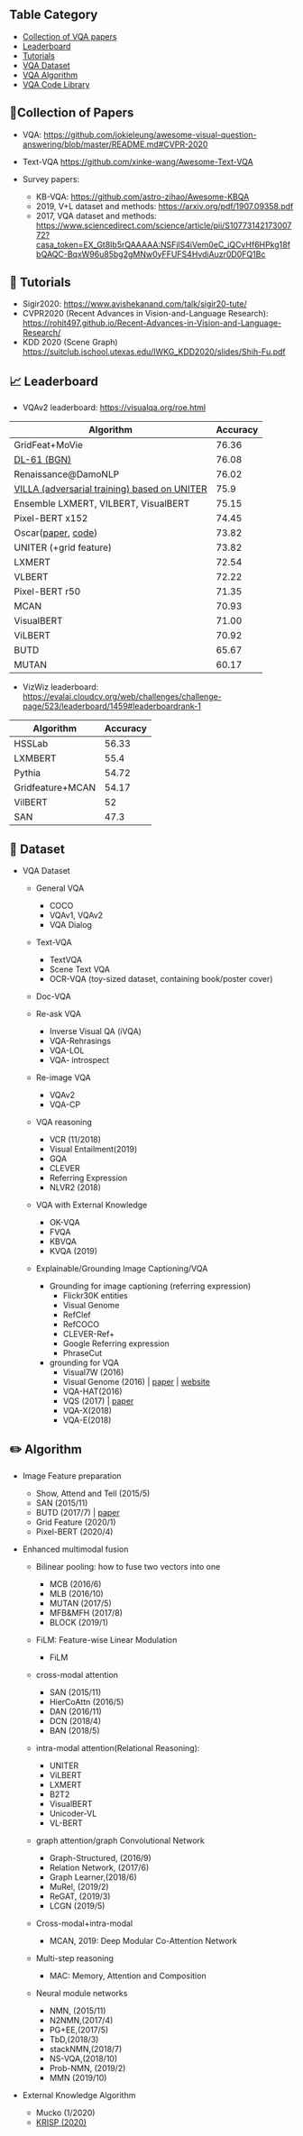 

## Table Category
* [Collection of VQA papers](#papers)
* [Leaderboard](#vqa-challenge-leaderboard)
* [Tutorials](#Tutorials)
* [VQA Dataset](#Dataset)
* [VQA Algorithm](#Algorithm)
* [VQA Code Library](#CodeLibrary)

## :page_facing_up:Collection of Papers
  - VQA: https://github.com/jokieleung/awesome-visual-question-answering/blob/master/README.md#CVPR-2020
  - Text-VQA https://github.com/xinke-wang/Awesome-Text-VQA

  - Survey papers:
    - KB-VQA: https://github.com/astro-zihao/Awesome-KBQA
    - 2019, V+L dataset and methods: https://arxiv.org/pdf/1907.09358.pdf
    - 2017, VQA dataset and methods: https://www.sciencedirect.com/science/article/pii/S1077314217300772?casa_token=EX_Gt8Ib5rQAAAAA:NSFjlS4iVem0eC_iQCvHf6HPkg18fbQAQC-BqxW96u85bg2gMNw0yFFUFS4HvdiAuzr0D0FQ1Bc

## :green_book: Tutorials
  - Sigir2020: https://www.avishekanand.com/talk/sigir20-tute/
  - CVPR2020 (Recent Advances in Vision-and-Language Research): https://rohit497.github.io/Recent-Advances-in-Vision-and-Language-Research/
  - KDD 2020 (Scene Graph) https://suitclub.ischool.utexas.edu/IWKG_KDD2020/slides/Shih-Fu.pdf

## :chart_with_upwards_trend: Leaderboard
  - VQAv2 leaderboard: https://visualqa.org/roe.html
  
|  Algorithm | Accuracy  |
|  ----  | ----  |
|  GridFeat+MoVie | 76.36  |
| [DL-61 (BGN)](https://arxiv.org/pdf/1907.09815.pdf)  | 76.08 |
| Renaissance@DamoNLP	|76.02|
| [VILLA (adversarial training) based on UNITER](https://arxiv.org/pdf/2006.06195.pdf)|75.9|
| Ensemble LXMERT, VILBERT, VisualBERT |75.15|
| Pixel-BERT x152 |74.45|
|	Oscar([paper](https://arxiv.org/abs/2004.06165), [code](https://github.com/microsoft/Oscar))	|73.82|
|UNITER (+grid feature)	|73.82|
|	LXMERT	|72.54|
|	VLBERT	|72.22|
|	Pixel-BERT r50 |71.35|
|	MCAN		|70.93|
|	VisualBERT 	|71.00|
|	ViLBERT	|70.92|
|	BUTD		|65.67|
|	MUTAN		|60.17|

- VizWiz leaderboard: https://evalai.cloudcv.org/web/challenges/challenge-page/523/leaderboard/1459#leaderboardrank-1

|  Algorithm | Accuracy  |
|  ----  | ----  |
|  HSSLab | 56.33  |
|  LXMBERT | 55.4  |
|  Pythia | 54.72  |
|  Gridfeature+MCAN | 54.17  |
|  VilBERT | 52  |
|  SAN  | 47.3  |

## :floppy_disk: Dataset
* VQA Dataset
     * General VQA
          - COCO
          - VQAv1, VQAv2
          - VQA Dialog

     * Text-VQA
          - TextVQA
          - Scene Text VQA
          - OCR-VQA (toy-sized dataset, containing book/poster cover)
     * Doc-VQA
     * Re-ask VQA 
          - Inverse Visual QA (iVQA)
          - VQA-Rehrasings
          - VQA-LOL
          - VQA- introspect
     * Re-image VQA
          - VQAv2
          - VQA-CP
     * VQA reasoning
          - VCR (11/2018)
          - Visual Entailment(2019)
          - GQA
          - CLEVER
          - Referring Expression
          - NLVR2 (2018)
     * VQA with External Knowledge
          - OK-VQA
          - FVQA
          - KBVQA
          - KVQA (2019)
     * Explainable/Grounding Image Captioning/VQA
        - Grounding for image captioning (referring expression)
          - Flickr30K entities
          - Visual Genome
          - RefClef
          - RefCOCO 
          - CLEVER-Ref+
          - Google Referring expression
          - PhraseCut
        - grounding for VQA
          - Visual7W (2016) 
          - Visual Genome (2016) | [paper](http://visualgenome.org/static/paper/Visual_Genome.pdf) | [website](http://visualgenome.org/)
          - VQA-HAT(2016)
          - VQS (2017) | [paper](https://arxiv.org/pdf/1708.04686.pdf)
          - VQA-X(2018)
          - VQA-E(2018) 
## :pencil2: Algorithm
   * Image Feature preparation
      - Show, Attend and Tell  (2015/5)
      - SAN (2015/11)
      - BUTD (2017/7) | [paper](https://arxiv.org/pdf/1707.07998.pdf)
      - Grid Feature (2020/1)
      - Pixel-BERT (2020/4)
   * Enhanced multimodal fusion
      - Bilinear pooling: how to fuse two vectors into one
        - MCB (2016/6)
        - MLB (2016/10)
        - MUTAN (2017/5)
        - MFB&MFH (2017/8)
        - BLOCK (2019/1)
      - FiLM: Feature-wise Linear Modulation		
        - FiLM
      - cross-modal attention
        - SAN (2015/11)
        - HierCoAttn (2016/5)
        - DAN (2016/11)
        - DCN (2018/4)
        - BAN (2018/5)
      - intra-modal attention(Relational Reasoning):
        - UNITER
        - ViLBERT
        - LXMERT	
        - B2T2
        - VisualBERT
        - Unicoder-VL
        - VL-BERT
      - graph attention/graph Convolutional Network
        - Graph-Structured, (2016/9)
        - Relation Network, (2017/6)
        - Graph Learner,(2018/6)
        - MuRel, (2019/2)
        - ReGAT, (2019/3)
        - LCGN (2019/5)
      - Cross-modal+intra-modal
        - MCAN, 2019: Deep Modular Co-Attention Network

      - Multi-step reasoning
        - MAC: Memory, Attention and Composition

      - Neural module networks
        - NMN, (2015/11)
        - N2NMN,(2017/4)
        - PG+EE,(2017/5)
        - TbD,(2018/3)
        - stackNMN,(2018/7)
        - NS-VQA,(2018/10)
        - Prob-NMN, (2019/2)
        - MMN (2019/10)

   * External Knowledge Algorithm
      - Mucko (1/2020)
      - [KRISP (2020)](https://arxiv.org/pdf/2012.11014.pdf)

